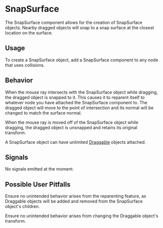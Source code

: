 # SnapSurface

The SnapSurface component allows for the creation of SnapSurface objects. Nearby dragged objects will snap to a snap surface at the closest location on the surface.

## Usage

To create a SnapSurface object, add a SnapSurface component to any node that uses collisions. 

## Behavior

When the mouse ray intersects with the SnapSurface object while dragging, the dragged object is snapped to it. This causes it to reparent itself to whatever node you have attached the SnapSurface component to. The dragged object will move to the point of intersection and its normal will be changed to match the surface normal.

When the mouse ray is moved off of the SnapSurface object while dragging, the dragged object is unsnapped and retains its original transform.

A SnapSurface object can have unlimited [Draggable](./Draggable.md) objects attached.

## Signals

No signals emitted at the moment.

## Possible User Pitfalls

Ensure no unintended behavior arises from the reparenting feature, as Draggable objects will be added and removed from the SnapSurface object's children.

Ensure no unintended behavior arises from changing the Draggable object's transform.